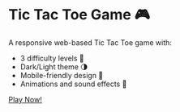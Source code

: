 # Tic Tac Toe Game 🎮

A responsive web-based Tic Tac Toe game with:
- 3 difficulty levels 🤖
- Dark/Light theme 🌗
- Mobile-friendly design 📱
- Animations and sound effects 🎉

[Play Now!](https://your-username.github.io/tic-tac-toe/)
